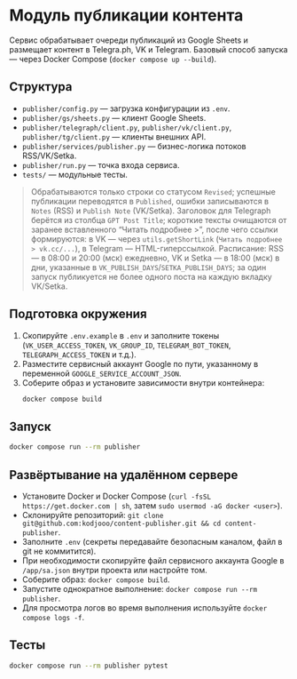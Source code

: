 # Модуль публикации контента

Сервис обрабатывает очереди публикаций из Google Sheets и размещает контент в Telegra.ph, VK и Telegram. Базовый способ запуска — через Docker Compose (`docker compose up --build`).

## Структура
- `publisher/config.py` — загрузка конфигурации из `.env`.
- `publisher/gs/sheets.py` — клиент Google Sheets.
- `publisher/telegraph/client.py`, `publisher/vk/client.py`, `publisher/tg/client.py` — клиенты внешних API.
- `publisher/services/publisher.py` — бизнес-логика потоков RSS/VK/Setka.
- `publisher/run.py` — точка входа сервиса.
- `tests/` — модульные тесты.

> Обрабатываются только строки со статусом `Revised`; успешные публикации переводятся в `Published`, ошибки записываются в `Notes` (RSS) и `Publish Note` (VK/Setka). Заголовок для Telegraph берётся из столбца `GPT Post Title`; короткие тексты очищаются от заранее вставленного “Читать подробнее >”, после чего ссылки формируются: в VK — через `utils.getShortLink` (`Читать подробнее > vk.cc/...`), в Telegram — HTML-гиперссылкой. Расписание: RSS — в 08:00 и 20:00 (мск) ежедневно, VK и Setka — в 18:00 (мск) в дни, указанные в `VK_PUBLISH_DAYS`/`SETKA_PUBLISH_DAYS`; за один запуск публикуется не более одного поста на каждую вкладку VK/Setka.

## Подготовка окружения
1. Скопируйте `.env.example` в `.env` и заполните токены (`VK_USER_ACCESS_TOKEN`, `VK_GROUP_ID`, `TELEGRAM_BOT_TOKEN`, `TELEGRAPH_ACCESS_TOKEN` и т.д.).
2. Разместите сервисный аккаунт Google по пути, указанному в переменной `GOOGLE_SERVICE_ACCOUNT_JSON`.
3. Соберите образ и установите зависимости внутри контейнера:
   ```bash
   docker compose build
   ```

## Запуск
```bash
docker compose run --rm publisher
```

## Развёртывание на удалённом сервере
- Установите Docker и Docker Compose (`curl -fsSL https://get.docker.com | sh`, затем `sudo usermod -aG docker <user>`).
- Склонируйте репозиторий: `git clone git@github.com:kodjooo/content-publisher.git && cd content-publisher`.
- Заполните `.env` (секреты передавайте безопасным каналом, файл в git не коммитится).
- При необходимости скопируйте файл сервисного аккаунта Google в `/app/sa.json` внутри проекта или настройте том.
- Соберите образ: `docker compose build`.
- Запустите однократное выполнение: `docker compose run --rm publisher`.
- Для просмотра логов во время выполнения используйте `docker compose logs -f`.

## Тесты
```bash
docker compose run --rm publisher pytest
```
